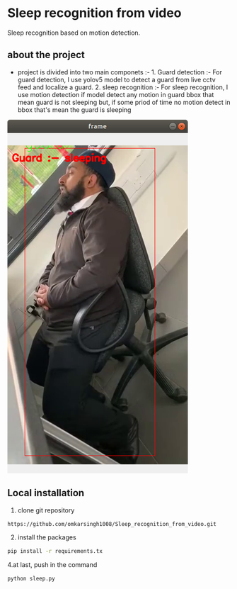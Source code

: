 # Sleep recognition from video
Sleep recognition based on motion detection.

## about the project

* project is divided into two main componets :- 
                                              1. Guard detection :- For guard detection, I use yolov5 model to detect a guard from live cctv feed and localize a guard. 
                                              2. sleep recognition :- For sleep recognition, I use motion detection if model detect any motion in guard bbox that mean guard is not sleeping but, if some priod of time no motion detect in bbox that's mean the guard is sleeping 

![alt text](https://github.com/omkarsingh1008/Sleep_recognition_from_video/blob/main/Screenshot%20from%202022-01-12%2015-43-02.png)


## Local installation
1. clone git repository
```bash
https://github.com/omkarsingh1008/Sleep_recognition_from_video.git
```
2. install the packages
```bash
pip install -r requirements.tx
```
4.at last, push in the command
```bash
python sleep.py
```

